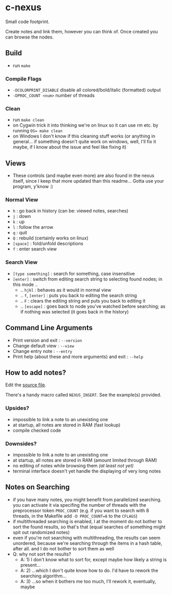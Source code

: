 # c-nexus

Small code footprint.

Create notes and link them, however you can think of. Once created you can browse the nodes.

## Build

- run `make`

### Compile Flags

- `-DCOLORPRINT_DISABLE` disable all colored/bold/italic (formatted) output
- `-DPROC_COUNT <num>` number of threads

### Clean

- run `make clean`
- on Cygwin trick it into thinking we're on linux so it can use rm etc. by running `OS= make clean`
- on Windows I don't know if this cleaning stuff works (or anything in general... if something
  doesn't quite work on windows, well, I'll fix it maybe, if I know about the issue and feel like
  fixing it)

## Views

- These controls (and maybe even more) are also found in the nexus itself, since I keep that more
  updated than this readme... Gotta use your program, y'know :)

### Normal View
- ``h`` : go back in history (can be: viewed notes, searches)
- ``j`` : down
- ``k`` : up
- ``l`` : follow the arrow
- ``q`` : quit
- ``Q`` : rebuild (certainly works on linux)
- ``[space]`` : fold/unfold descriptions
- ``f`` : enter search view

### Search View
- ``[type something]`` : search for something, case insensitive
- ``[enter]`` : switch from editing search string to selecting found nodes; in this mode ..
    - .. `hjkl` : behaves as it would in normal view
    - .. `f`, `[enter]` : puts you back to editing the search string
    - .. `F` : clears the editing string and puts you back to editing it
    - .. `[escape]` : goes back to node you've watched before searching; as if nothing was
      selected (it goes back in the history)

## Command Line Arguments

- Print version and exit : `--version`
- Change default view : `--view`
- Change entry note : `--entry`
- Print help (about these and more arguments) and exit : `--help`

## How to add notes?

Edit the [source file](src/nexus.c).

There's a handy macro called `NEXUS_INSERT`. See the example(s) provided.

### Upsides?
- impossible to link a note to an unexisting one
- at startup, all notes are stored in RAM (fast lookup)
- compile checked code

### Downsides?
- impossible to link a note to an unexisting one
- at startup, all notes are stored in RAM (amount limited through RAM)
- no editing of notes while browsing them _(at least not yet)_
- terminal interface doesn't yet handle the displaying of very long notes

## Notes on Searching
- if you have many notes, you might benefit from parallelized searching. you can activate it via
  specifing the number of threads with the preprocessor token `PROC_COUNT` (e.g. if you want to
  search with 8 threads, in the Makefile add `-D PROC_COUNT=8` to the `CFLAGS`)
- if multithreaded searching is enabled, I at the moment do not bother to sort the found results, so
  that's that (equal searches of something might spit out randomized notes)
- even if you're not searching with multithreading, the results can seem unordered, because we're
  searching through the items in a hash table, after all. and I do not bother to sort them as well
- Q: why not sort the results?
    - A: 1) I don't know what to sort for, except maybe how likely a string is present...
    - A: 2) ...which I don't quite know how to do. I'd have to rework the searching algorithm...
    - A: 3) ...so when it bothers me too much, I'll rework it, eventually, maybe

